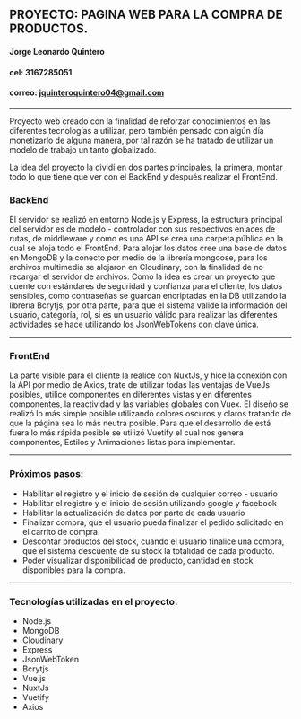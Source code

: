 ##    PROYECTO: PAGINA WEB PARA LA COMPRA DE PRODUCTOS. 
#### Jorge Leonardo Quintero
#### cel: 3167285051
#### correo: jquinteroquintero04@gmail.com
***

Proyecto web creado con la finalidad de reforzar conocimientos en las diferentes tecnologías a utilizar, pero también pensado con algún día monetizarlo de alguna manera, por tal razón se  ha tratado de utilizar un modelo de trabajo un tanto globalizado. 

La idea del proyecto la dividí en dos partes principales, la primera, montar todo lo que tiene que ver con el BackEnd y después realizar el FrontEnd.

### BackEnd
El servidor se realizó en entorno Node.js y Express, la estructura principal del servidor es de modelo - controlador con sus respectivos enlaces de rutas, de middleware y como es una API se crea una carpeta pública en la cual se aloja todo el FrontEnd. 
Para alojar los datos cree una base de datos en MongoDB y la conecto por medio de la librería mongoose, para los archivos multimedia se alojaron en Cloudinary, con la finalidad de no recargar el servidor de archivos. 
Como la idea es crear un proyecto que cuente con estándares de seguridad y confianza para el cliente, los datos sensibles, como contraseñas se guardan encriptadas en la DB utilizando la librería Bcrytjs, por otra parte, para que el sistema valide la información del usuario, categoría, rol, si es un usuario válido para realizar las diferentes actividades se hace utilizando los JsonWebTokens con clave única. 

***
### FrontEnd 
La parte visible para el cliente la realice con NuxtJs, y hice la conexión con la API por medio de Axios, trate de utilizar todas las ventajas de VueJs posibles, utilice componentes en diferentes vistas y en diferentes componentes, la reactividad y las variables globales con Vuex.
El diseño se realizó lo más simple posible utilizando colores oscuros y claros tratando de que la página sea lo más neutra posible. Para que el desarrollo de está fuera lo más rápida posible se utilizó Vuetify el cual nos genera componentes, Estilos y Animaciones listas para implementar. 

***
### Próximos pasos: 
 * Habilitar el registro y el inicio de sesión de cualquier correo - usuario
 * Habilitar el registro y el inicio de sesión utilizando google y facebook
 * Habilitar la actualización de datos por parte de cada usuario 
 * Finalizar compra, que el usuario pueda finalizar el pedido solicitado en el carrito de compra. 
 * Descontar productos del stock, cuando el usuario finalice una compra, que el sistema descuente de su stock la totalidad de cada producto. 
 * Poder visualizar disponibilidad de producto, cantidad en stock disponibles para la compra. 

***

### Tecnologías utilizadas en el proyecto. 
 * Node.js
 * MongoDB
 * Cloudinary
 * Express
 * JsonWebToken
 * Bcrytjs
 * Vue.js
 * NuxtJs
 * Vuetify
 * Axios
